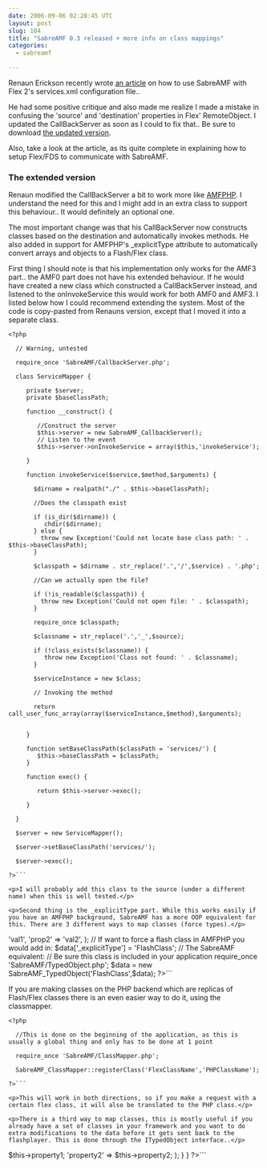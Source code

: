 ```yaml
---
date: 2006-09-06 02:28:45 UTC
layout: post
slug: 104
title: "SabreAMF 0.3 released + more info on class mappings"
categories:
  - sabreamf

---
```

<p>Renaun Erickson recently wrote <a href="http://renaun.com/blog/flex-tutorials/sabreamf-flex2/">an article</a> on how to use SabreAMF with Flex 2's services.xml configuration file..</p>

<p>He had some positive critique and also made me realize I made a mistake in confusing the 'source' and 'destination' properties in Flex' RemoteObject. I updated the CallBackServer as soon as I could to fix that.. Be sure to download <a href="http://www.rooftopsolutions.nl/code/?a=d&p=SabreAMF">the updated version</a>.</p>

<p>Also, take a look at the article, as its quite complete in explaining how to setup Flex/FDS to communicate with SabreAMF.</p>

<h3>The extended version</h3>
<p>Renaun modified the CallBackServer a bit to work more like <a href="http://www.amfphp.org/">AMFPHP</a>. I understand the need for this and I might add in an extra class to support this behaviour.. It would definitely an optional one.</p>

<p>The most important change was that his CallBackServer now constructs classes based on the destination and automatically invokes methods. He also added in support for AMFPHP's _explicitType attribute to automatically convert arrays and objects to a Flash/Flex class.</p>

<p>First thing I should note is that his implementation only works for the AMF3 part.. the AMF0 part does not have his extended behaviour. If he would have created a new class which constructed a CallBackServer instead, and listened to the onInvokeService this would work for both AMF0 and AMF3. I listed below how I could recommend extending the system. Most of the code is copy-pasted from Renauns version, except that I moved it into a separate class.</p>

```
<?php

  // Warning, untested

  require_once 'SabreAMF/CallbackServer.php';

  class ServiceMapper {

     private $server;
     private $baseClassPath;

     function __construct() {

        //Construct the server
        $this->server = new SabreAMF_CallbackServer();
        // Listen to the event
        $this->server->onInvokeService = array($this,'invokeService');

     }

     function invokeService($service,$method,$arguments) {

       $dirname = realpath("./" . $this->baseClassPath);

       //Does the classpath exist    

       if (is_dir($dirname)) {
          chdir($dirname);
       } else {
         throw new Exception('Could not locate base class path: ' . $this->baseClassPath);
       }

       $classpath = $dirname . str_replace('.','/',$service) . '.php';

       //Can we actually open the file?

       if (!is_readable($classpath)) {
         throw new Exception('Could not open file: ' . $classpath);
       }

       require_once $classpath;

       $classname = str_replace('.','_',$source);

       if (!class_exists($classname)) {
          throw new Exception('Class not found: ' . $classname);
       }

       $serviceInstance = new $class;

       // Invoking the method

       return call_user_func_array(array($serviceInstance,$method),$arguments);


     }

     function setBaseClassPath($classPath = 'services/') {
        $this->baseClassPath = $classPath;
     }

     function exec() {

        return $this->server->exec();

     }

  }

  $server = new ServiceMapper();

  $server->setBaseClassPath('services/');

  $server->exec();

?>```

<p>I will probably add this class to the source (under a different name) when this is well tested.</p>

<p>Second thing is the _explicitType part. While this works easily if you have an AMFPHP background, SabreAMF has a more OOP equivalent for this. There are 3 different ways to map classes (force types).</p>

```
<?php

  $data = array(
     'prop1' => 'val1',
     'prop2' => 'val2',
  );

  // If want to force a flash class in AMFPHP you would add in:

  $data['_explicitType'] = 'FlashClass';

  // The SabreAMF equivalent:

  // Be sure this class is included in your application
  require_once 'SabreAMF/TypedObject.php';

  $data = new SabreAMF_TypedObject('FlashClass',$data);

?>```

<p>If you are making classes on the PHP backend which are replicas of Flash/Flex classes there is an even easier way to do it, using the classmapper.</p>

```
<?php

  //This is done on the beginning of the application, as this is usually a global thing and only has to be done at 1 point

  require_once 'SabreAMF/ClassMapper.php';

  SabreAMF_ClassMapper::registerClass('FlexClassName','PHPClassName');

?>```

<p>This will work in both directions, so if you make a request with a certain flex class, it will also be translated to the PHP class.</p>

<p>There is a third way to map classes, this is mostly useful if you already have a set of classes in your framework and you want to do extra modifications to the data before it gets sent back to the flashplayer. This is done through the ITypedObject interface..</p>

```
<?php
  
  require_once 'SabreAMF/ITypedObject.php';

  class MyClass implements SabreAMF_ITypedObject {

    public $property1;
    public $property2;
    public $secretProperty;

    function getAMFClassName() {

       return 'org.rooftop.MyFlexClass';

    }

    function getAMFData() {
 
       return array(
          'property1' => $this->property1;
          'property2' => $this->property2;
       );

    }

  }

?>```